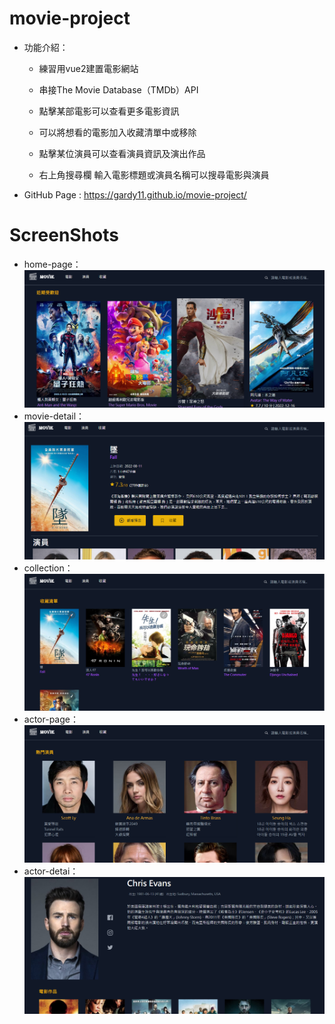 # movie-project
* 功能介紹：

  * 練習用vue2建置電影網站  
  * 串接The Movie Database（TMDb）API  

  * 點擊某部電影可以查看更多電影資訊  
  * 可以將想看的電影加入收藏清單中或移除  
  
  * 點擊某位演員可以查看演員資訊及演出作品  

  * 右上角搜尋欄 輸入電影標題或演員名稱可以搜尋電影與演員  

* GitHub Page : https://gardy11.github.io/movie-project/  

# ScreenShots

* home-page：
![image](https://raw.githubusercontent.com/gardy11/movie-project/main/home-page.PNG)
* movie-detail：
![image](https://raw.githubusercontent.com/gardy11/movie-project/main/movie-detail.PNG)
* collection：
![image](https://raw.githubusercontent.com/gardy11/movie-project/main/collection.PNG)
* actor-page：
![image](https://raw.githubusercontent.com/gardy11/movie-project/main/actor-page.PNG)
* actor-detai：
![image](https://raw.githubusercontent.com/gardy11/movie-project/main/actor-detail.PNG)
